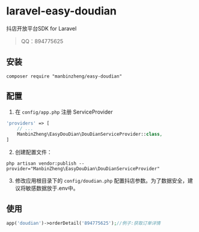 # laravel-easy-doudian

抖店开放平台SDK for Laravel

> QQ：894775625



## 安装

```shell
composer require "manbinzheng/easy-doudian"
```

## 配置
1. 在 `config/app.php` 注册 ServiceProvider

```php
'providers' => [
    // ...
    ManbinZheng\EasyDouDian\DouDianServiceProvider::class,
]
```

2. 创建配置文件：

```shell
php artisan vendor:publish --provider="ManbinZheng\EasyDouDian\DouDianServiceProvider"
```

3. 修改应用根目录下的 `config/doudian.php` 配置抖店参数。为了数据安全，建议将敏感数据放于.env中。


## 使用
```php
app('doudian')->orderDetail('894775625');//例子:获取订单详情
```

